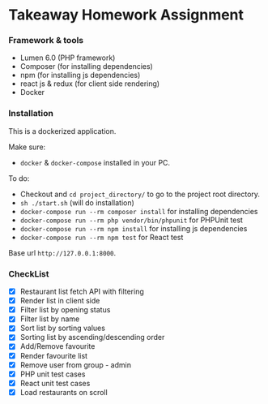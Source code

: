 # Takeaway Homework Assignment

### Framework & tools

- Lumen 6.0 (PHP framework)
- Composer (for installing dependencies)
- npm (for installing js dependencies)
- react js & redux (for client side rendering)
- Docker


### Installation
This is a dockerized application.

Make sure: 
* `docker` & `docker-compose` installed in your PC.

To do:

- Checkout and `cd project_directory/` to go to the project root directory.
- `sh ./start.sh` (will do installation)
- `docker-compose run --rm composer install` for installing dependencies
- `docker-compose run --rm php vendor/bin/phpunit` for PHPUnit test
- `docker-compose run --rm npm install` for installing js dependencies
- `docker-compose run --rm npm test` for React test
 
 Base url `http://127.0.0.1:8000`.

 
 ### CheckList
 
 - [x] Restaurant list fetch API with filtering
 - [x] Render list in client side
 - [x] Filter list by opening status
 - [x] Filter list by name
 - [x] Sort list by sorting values
 - [x] Sorting list by ascending/descending order
 - [x] Add/Remove favourite 
 - [x] Render favourite list
 - [x] Remove user from group - admin
 - [x] PHP unit test cases
 - [x] React unit test cases
 - [x] Load restaurants on scroll
